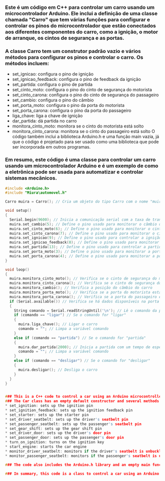 ### Este é um código em C++ para controlar um carro usando um microcontrolador Arduino. Ele inclui a definição de uma classe chamada "Carro" que tem várias funções para configurar e controlar os pinos do microcontrolador que estão conectados aos diferentes componentes do carro, como a ignição, o motor de arranque, os cintos de segurança e as portas.

### A classe Carro tem um construtor padrão vazio e vários métodos para configurar os pinos e controlar o carro. Os métodos incluem:

* set_ignicao: configura o pino de ignição
* set_ignicao_feedback: configura o pino de feedback da ignição
* set_partida: configura o pino de partida
* set_cinto_moto: configura o pino do cinto de segurança do motorista
* set_cinto_carona: configura o pino do cinto de segurança do passageiro
* set_cambio: configura o pino do câmbio
* set_porta_moto: configura o pino da porta do motorista
* set_porta_carona: configura o pino da porta do passageiro
* liga_chave: liga a chave de ignição
* dar_partida: dá partida no carro
* monitora_cinto_moto: monitora se o cinto do motorista está solto
* monitora_cinto_carona: monitora se o cinto do passageiro está solto
O código também inclui a biblioteca Arduino.h e uma função main vazia, já que o código é projetado para ser usado como uma biblioteca que pode ser incorporada em outros programas.

### Em resumo, este código é uma classe para controlar um carro usando um microcontrolador Arduino e é um exemplo de como a eletrônica pode ser usada para automatizar e controlar sistemas mecânicos.

``` C++ Arduino
#include <Arduino.h>
#include "Miura\automovel.h"

Carro muira = Carro(); // Cria um objeto do tipo Carro com o nome "muira"

void setup()
{
  Serial.begin(9600); // Inicia a comunicação serial com a taxa de transmissão de dados de 9600 bits por segundo
  muira.set_cambio(5); // Define o pino usado para monitorar o câmbio do carro como 5
  muira.set_cinto_moto(6); // Define o pino usado para monitorar o cinto de segurança do motorista como 6
  muira.set_cinto_carona(7); // Define o pino usado para monitorar o cinto de segurança do passageiro como 7
  muira.set_ignicao(9); // Define o pino usado para controlar a ignição do carro como 9
  muira.set_ignicao_feedback(8); // Define o pino usado para monitorar o feedback da ignição do carro como 8
  muira.set_partida(13); // Define o pino usado para controlar a partida do carro como 13
  muira.set_porta_moto(3); // Define o pino usado para monitorar a porta do motorista como 3
  muira.set_porta_carona(4); // Define o pino usado para monitorar a porta do passageiro como 4
}

void loop()
{
  muira.monitora_cinto_moto(); // Verifica se o cinto de segurança do motorista está conectado
  muira.monitora_cinto_carona(); // Verifica se o cinto de segurança do passageiro está conectado
  muira.monitora_cambio(); // Verifica a posição do câmbio do carro
  muira.monitora_porta_moto(); // Verifica se a porta do motorista está aberta ou fechada
  muira.monitora_porta_carona(); // Verifica se a porta do passageiro está aberta ou fechada
  if (Serial.available()) // Verifica se há dados disponíveis na porta serial
  {
    String comando = Serial.readStringUntil('\n'); // Lê o comando da porta serial até encontrar o caractere '\n' (nova linha)
    if (comando == "ligar") // Se o comando for "ligar"
    {
      muira.liga_chave(); // Ligar o carro
      comando = ""; // Limpa a variável comando
    }
    else if (comando == "partida") // Se o comando for "partida"
    {
      muira.dar_partida(2000); // Inicia a partida com um tempo de espera de 2000ms (2 segundos)
      comando = ""; // Limpa a variável comando
    }
    else if (comando == "desligar") // Se o comando for "desligar"
    {
      muira.desligar(); // Desliga o carro
    }
  }
}


### This is a C++ code to control a car using an Arduino microcontroller. It includes the definition of a class called "Car" that has several functions to set up and control the microcontroller pins that are connected to the different components of the car, such as the ignition, starter motor, seat belts, and doors.
### The Car class has an empty default constructor and several methods to set up the pins and control the car. The methods include:
* set_ignition: sets up the ignition pin
* set_ignition_feedback: sets up the ignition feedback pin
* set_starter: sets up the starter pin
* set_driver_seatbelt: sets up the driver's seatbelt pin
* set_passenger_seatbelt: sets up the passenger's seatbelt pin
* set_gear_shift: sets up the gear shift pin
* set_driver_door: sets up the driver's door pin
* set_passenger_door: sets up the passenger's door pin
* turn_on_ignition: turns on the ignition key
* start_engine: starts the car engine
* monitor_driver_seatbelt: monitors if the driver's seatbelt is unbuckled
* monitor_passenger_seatbelt: monitors if the passenger's seatbelt is unbuckled

### The code also includes the Arduino.h library and an empty main function, since the code is designed to be used as a library that can be incorporated into other programs.

### In summary, this code is a class to control a car using an Arduino microcontroller and is an example of how electronics can be used to automate and control mechanical systems.










